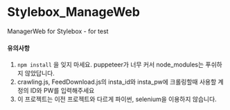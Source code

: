 # Stylebox_ManageWeb
ManagerWeb for Stylebox - for test

#### 유의사항

1. `npm install` 을 잊지 마세요. puppeteer가 너무 커서 node_modules는 푸쉬하지 않았답니다.
2. crawling.js, FeedDownload.js의 insta_id와 insta_pw에 크롤링할때 사용할 계정의 ID와 PW를 입력해주세요
3. 이 프로젝트는 이전 프로젝트와 다르게 파이썬, selenium을 이용하지 않습니다.

